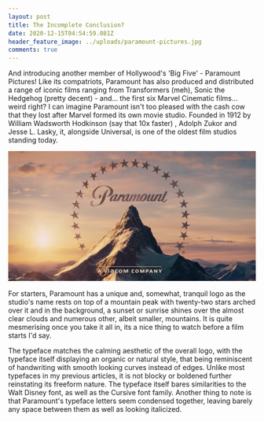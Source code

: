 ```yaml
---
layout: post
title: The Incomplete Conclusion?
date: 2020-12-15T04:54:59.081Z
header_feature_image: ../uploads/paramount-pictures.jpg
comments: true
---
```

And introducing another member of Hollywood's 'Big Five' - Paramount Pictures! Like its compatriots, Paramount has also produced and distributed a range of iconic films ranging from Transformers (meh), Sonic the Hedgehog (pretty decent) - and... the first six Marvel Cinematic films... weird right? I can imagine Paramount isn't too pleased with the cash cow that they lost after Marvel formed its own movie studio. Founded in 1912 by William Wadsworth Hodkinson (say that 10x faster) , Adolph Zukor and Jesse L. Lasky, it, alongside Universal, is one of the oldest film studios standing today.

![](../uploads/og-meta.png)

For starters, Paramount has a unique and, somewhat, tranquil logo as the studio's name rests on top of a mountain peak with twenty-two stars arched over it and in the background, a sunset or sunrise shines over the almost clear clouds and numerous other, albeit smaller, mountains. It is quite mesmerising once you take it all in, its a nice thing to watch before a film starts I'd say.

The typeface matches the calming aesthetic of the overall logo, with the typeface itself displaying an organic or natural style, that being reminiscent of handwriting with smooth looking curves instead of edges. Unlike most typefaces in my previous articles, it is not blocky or boldened further reinstating its freeform nature. The typeface itself bares similarities to the Walt Disney font, as well as the Cursive font family. Another thing to note is that Paramount's typeface letters seem condensed together, leaving barely any space between them as well as looking italicized.